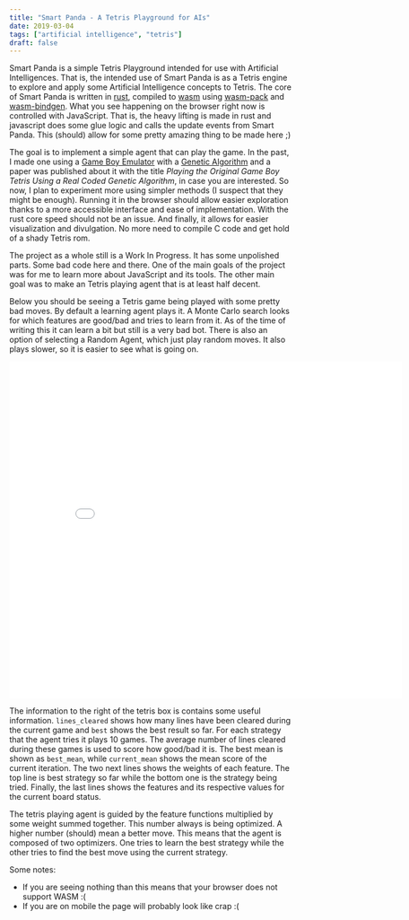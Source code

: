```yaml
---
title: "Smart Panda - A Tetris Playground for AIs"
date: 2019-03-04
tags: ["artificial intelligence", "tetris"]
draft: false
---
```


Smart Panda is a simple Tetris Playground intended for use with Artificial Intelligences. That is,
the intended use of Smart Panda is as a Tetris engine to explore and apply some Artificial Intelligence
concepts to Tetris. The core of Smart Panda is written in [rust](https://www.rust-lang.org/), compiled to
[wasm](https://developer.mozilla.org/en-US/docs/WebAssembly) using
[wasm-pack](https://rustwasm.github.io/wasm-pack/) and
[wasm-bindgen](https://rustwasm.github.io/wasm-bindgen/). What you see happening on the browser
right now is controlled with JavaScript. That is, the heavy lifting is made in rust and javascript
does some glue logic and calls the update events from Smart Panda. This (should) allow for
some pretty amazing thing to be made here ;)

The goal is to implement a simple agent that can play the game. In the past, I made one using
a [Game Boy Emulator](https://github.com/h3nnn4n/garapa/) with a
[Genetic Algorithm](https://github.com/h3nnn4n/garapa/tree/gabate/)
and a paper was published about it with the title
_Playing the Original Game Boy Tetris Using a Real Coded Genetic Algorithm_, in case you are interested.
So now, I plan to experiment more using simpler methods (I suspect that they might be enough).
Running it in the browser should allow easier exploration thanks to a more accessible
interface and ease of implementation. With the rust core speed should not be an issue.
And finally, it allows for easier visualization and divulgation. No more need to compile
C code and get hold of a shady Tetris rom.

The project as a whole still is a Work In Progress. It has some unpolished parts. Some bad code here and there.
One of the main goals of the project was for me to learn more about JavaScript and its tools. The other
main goal was to make an Tetris playing agent that is at least half decent.

Below you should be seeing a Tetris game being played with some pretty bad moves. By default
a learning agent plays it. A Monte Carlo search looks for which features are good/bad and
tries to learn from it. As of the time of writing this it can learn a bit but still is a
very bad bot. There is also an option of selecting a Random Agent, which just play random moves.
It also plays slower, so it is easier to see what is going on.

<iframe src="{% static 'external/smart-panda/index.html' %}" width="700" height="600" frameBorder="0"></iframe>

The information to the right of the tetris box is contains some useful information.
`lines_cleared` shows how many lines have been cleared during the current game and `best`
shows the best result so far. For each strategy that the agent tries it plays 10 games. The
average number of lines cleared during these games is used to score how good/bad it is.
The best mean is shown as `best_mean`, while `current_mean` shows the mean score
of the current iteration. The two next lines shows the weights of each feature.
The top line is best strategy so far while the bottom one is the strategy being
tried. Finally, the last lines shows the features and its respective values for the current
board status.

The tetris playing agent is guided by the feature functions multiplied by some weight summed together.
This number always is being optimized. A higher number (should) mean a better move.
This means that the agent is composed of two optimizers. One tries to learn the best
strategy while the other tries to find the best move using the current strategy.

Some notes:

- If you are seeing nothing than this means that your browser does not support WASM :(
- If you are on mobile the page will probably look like crap :(
